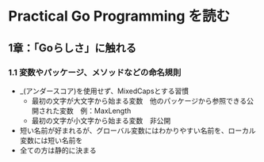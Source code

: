 # Practical Go Programming を読む
## 1章：「Goらしさ」に触れる
### 1.1 変数やパッケージ、メソッドなどの命名規則
- _(アンダースコア)を使用せず、MixedCapsとする習慣
    - 最初の文字が大文字から始まる変数　他のパッケージから参照できる公開された変数　例：MaxLength
    - 最初の文字が小文字から始まる変数　非公開
- 短い名前が好まれるが、グローバル変数にはわかりやすい名前を、ローカル変数には短い名前を
- 全ての方は静的に決まる